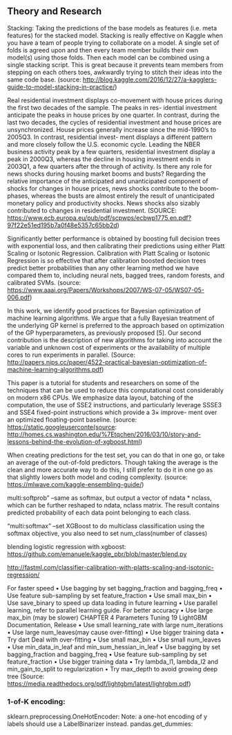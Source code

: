 ## Theory and Research

Stacking: Taking the predictions of the base models as features (i.e. meta features) for the stacked model.  Stacking is really effective on Kaggle when you have a team of people trying to collaborate on a model. A single set of folds is agreed upon and then every team member builds their own model(s) using those folds. Then each model can be combined using a single stacking script. This is great because it prevents team members from stepping on each others toes, awkwardly trying to stitch their ideas into the same code base.
(source: http://blog.kaggle.com/2016/12/27/a-kagglers-guide-to-model-stacking-in-practice/)

Real residential investment displays co-movement with house prices during the first two decades of the sample. The peaks in res- idential investment anticipate the peaks in house prices by one quarter. In contrast, during the last two decades, the cycles of residential investment and house prices are unsynchronized. House prices generally increase since the mid-1990’s to 2005Q3. In contrast, residential invest- ment displays a different pattern and more closely follow the U.S. economic cycle. Leading the NBER business activity peak by a few quarters, residential investment display a peak in 2000Q3, whereas the decline in housing investment ends in 2003Q1, a few quarters after the through of activity.
Is there any role for news shocks during housing market booms and busts? Regarding the relative importance of the anticipated and unanticipated component of shocks for changes in house prices, news shocks contribute to the boom-phases, whereas the busts are almost entirely the result of unanticipated monetary policy and productivity shocks. News shocks also sizably contributed to changes in residential investment.
(SOURCE: https://www.ecb.europa.eu/pub/pdf/scpwps/ecbwp1775.en.pdf?97f22e51ed195b7a0f48e5357c65bb2d)

Significantly better performance is obtained by boosting full decision trees with exponential loss, and then calibrating their predictions using either Platt Scaling or Isotonic Regression. Calibration with Platt Scaling or Isotonic Regression is so effective that after calibration boosted decision trees predict better probabilities than any other learning method we have compared them to, including neural nets, bagged trees, random forests, and calibrated SVMs.
(source: https://www.aaai.org/Papers/Workshops/2007/WS-07-05/WS07-05-006.pdf)

In this work, we identify good practices for Bayesian optimization of machine learning algorithms. We argue that a fully Bayesian treatment of the underlying GP kernel is preferred to the approach based on optimization of the GP hyperparameters, as previously proposed [5]. Our second contribution is the description of new algorithms for taking into account the variable and unknown cost of experiments or the availability of multiple cores to run experiments in parallel.
(Source: http://papers.nips.cc/paper/4522-practical-bayesian-optimization-of-machine-learning-algorithms.pdf)

This paper is a tutorial for students and researchers on some of the techniques that can be used to reduce this computational cost considerably on modern x86 CPUs. We emphasize data layout, batching of the computation, the use of SSE2 instructions, and particularly leverage SSSE3 and SSE4 fixed-point instructions which provide a 3× improve- ment over an optimized floating-point baseline.
(source: https://static.googleuserconte(source: http://homes.cs.washington.edu/%7Etqchen/2016/03/10/story-and-lessons-behind-the-evolution-of-xgboost.html)

When creating predictions for the test set, you can do that in one go, or take an average of the out-of-fold predictors. Though taking the average is the clean and more accurate way to do this, I still prefer to do it in one go as that slightly lowers both model and coding complexity.
(source: https://mlwave.com/kaggle-ensembling-guide/)

multi:softprob” –same as softmax, but output a vector of ndata * nclass, which can be further reshaped to ndata, nclass matrix. The result contains predicted probability of each data point belonging to each class.

“multi:softmax” –set XGBoost to do multiclass classification using the softmax objective, you also need to set num_class(number of classes)

blending logistic regression with xgboost: https://github.com/emanuele/kaggle_pbr/blob/master/blend.py

http://fastml.com/classifier-calibration-with-platts-scaling-and-isotonic-regression/


For faster speed
• Use bagging by set bagging_fraction and bagging_freq • Use feature sub-sampling by set feature_fraction
• Use small max_bin
• Use save_binary to speed up data loading in future learning
• Use parallel learning, refer to parallel learning guide.
For better accuracy
• Use large max_bin (may be slower)
CHAPTER 4
Parameters Tuning
  19
LightGBM Documentation, Release
 • Use small learning_rate with large num_iterations • Use large num_leaves(may cause over-fitting)
• Use bigger training data
• Try dart
Deal with over-fitting
• Use small max_bin
• Use small num_leaves
• Use min_data_in_leaf and min_sum_hessian_in_leaf
• Use bagging by set bagging_fraction and bagging_freq
• Use feature sub-sampling by set feature_fraction
• Use bigger training data
• Try lambda_l1, lambda_l2 and min_gain_to_split to regularization • Try max_depth to avoid growing deep tree
(Source: https://media.readthedocs.org/pdf/lightgbm/latest/lightgbm.pdf)



### 1-of-K encoding:
sklearn.preprocessing.OneHotEncoder:  Note: a one-hot encoding of y labels should use a LabelBinarizer instead.
pandas.get_dummies:
